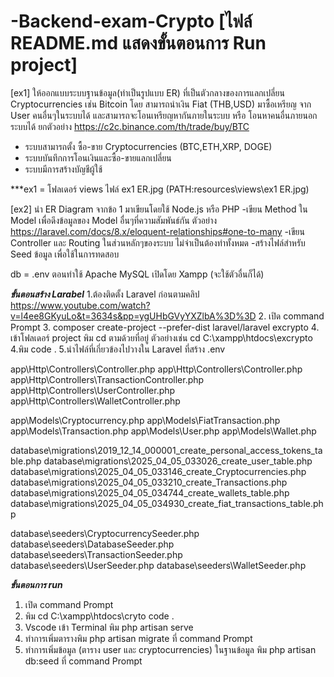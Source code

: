 # -Backend-exam-Crypto [ไฟล์ README.md แสดงขั้นตอนการ Run project]
[ex1] ให้ออกแบบระบบฐานข้อมูล(ทำเป็นรูปแบบ ER) ที่เป็นตัวกลางของการแลกเปลี่ยน Cryptocurrencies เช่น Bitcoin โดย สามารถนำเงิน Fiat (THB,USD) มาซื้อเหรียญ จาก User คนอื่นๆในระบบได้ และสามารถจะโอนเหรียญหากันภายในระบบ หรือ โอนหาคนอื่นภายนอกระบบได้ 
ยกตัวอย่าง https://c2c.binance.com/th/trade/buy/BTC

- ระบบสามารถตั้ง ซื้อ-ขาย Cryptocurrencies (BTC,ETH,XRP, DOGE)
- ระบบบันทึกการโอนเงินและซื้อ-ขายแลกเปลี่ยน
- ระบบมีการสร้างบัญชีผู้ใช้

***ex1 = โฟลเดอร์ views ไฟล์  ex1 ER.jpg (PATH:resources\views\ex1 ER.jpg)

[ex2] นำ ER Diagram จากข้อ 1 มาเขียนโดยใช้ Node.js หรือ PHP
-เขียน Method ใน Model เพื่อดึงข้อมูลของ Model อื่นๆที่ความสัมพันธ์กัน ตัวอย่าง https://laravel.com/docs/8.x/eloquent-relationships#one-to-many
-เขียน Controller และ Routing ในส่วนหลักๆของระบบ ไม่จำเป็นต้องทำทั้งหมด
-สร้างไฟล์สำหรับ Seed ข้อมูล เพื่อใช้ในการทดสอบ


db = .env
ตอนทำใช้  Apache MySQL เปิดโดย Xampp (จะใช้ตัวอื่นก็ได้)

***ขั้นตอนสร้าง Larabel***
1.ต้องติดตั้ง Laravel ก่อนตามคลิป https://www.youtube.com/watch?v=l4ee8GKyuLo&t=3634s&pp=ygUHbGVyYXZlbA%3D%3D
2. เปิด command Prompt
3. composer create-project --prefer-dist laravel/laravel excrypto
4. เข้าโฟลเดอร์ project พิม cd ตามด้วยที่อยู่ ตัวอย่างเช่น cd C:\xampp\htdocs\excrypto
4.พิม code . 
5.นำไฟล์ที่เกี่ยวข้องไปวางใน Laravel ที่สร้าง
.env

app\Http\Controllers\Controller.php
app\Http\Controllers\Controller.php
app\Http\Controllers\TransactionController.php
app\Http\Controllers\UserController.php
app\Http\Controllers\WalletController.php

app\Models\Cryptocurrency.php
app\Models\FiatTransaction.php
app\Models\Transaction.php
app\Models\User.php
app\Models\Wallet.php

database\migrations\2019_12_14_000001_create_personal_access_tokens_table.php
database\migrations\2025_04_05_033026_create_user_table.php
database\migrations\2025_04_05_033146_create_Cryptocurrencies.php
database\migrations\2025_04_05_033210_create_Transactions.php
database\migrations\2025_04_05_034744_create_wallets_table.php
database\migrations\2025_04_05_034930_create_fiat_transactions_table.php

database\seeders\CryptocurrencySeeder.php
database\seeders\DatabaseSeeder.php
database\seeders\TransactionSeeder.php
database\seeders\UserSeeder.php
database\seeders\WalletSeeder.php

***ขั้นตอนการ run***
1. เปิด command Prompt
2. พิม
cd C:\xampp\htdocs\cryto
code .
3. Vscode เข้า Terminal พิม php artisan serve
4. ทำการเพิ่มตารางพิม php artisan migrate   ที่ command Prompt
5. ทำการเพิ่มข้อมูล (ตาราง user และ cryptocurrencies) ในฐานข้อมูล พิม  php artisan db:seed ที่ command Prompt
    
